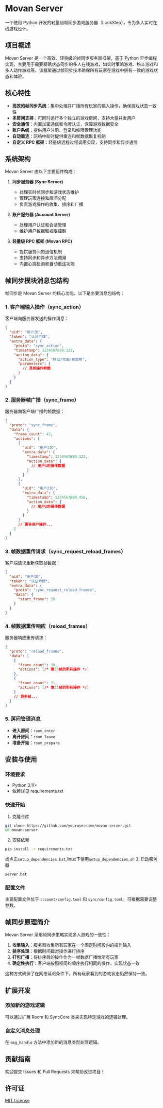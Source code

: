 # Movan Server

一个使用 Python 开发的轻量级帧同步游戏服务器（LockStep），专为多人实时在线游戏设计。

## 项目概述

Movan Server 是一个高效、轻量级的帧同步服务器框架，基于 Python 异步编程实现，主要用于需要精确状态同步的多人在线游戏，如实时策略游戏、格斗游戏和多人动作游戏等。该框架通过帧同步技术确保所有玩家在游戏中拥有一致的游戏状态和体验。

## 核心特性

- **高效的帧同步系统**：集中处理并广播所有玩家的输入操作，确保游戏状态一致性
- **多房间支持**：可同时运行多个独立的游戏房间，支持大量并发用户
- **安全通信**：内置加密通信和令牌认证，保障游戏数据安全
- **账户系统**：提供用户注册、登录和权限管理功能
- **自动重连**：网络中断时提供重连和帧数据恢复机制
- **自定义 RPC 框架**：轻量级远程过程调用实现，支持同步和异步通信

## 系统架构

Movan Server 由以下主要组件构成：

1. **同步服务器 (Sync Server)**
   - 处理实时帧同步和游戏状态维护
   - 管理玩家连接和房间分配
   - 负责游戏操作的收集、排序和广播

2. **账户服务器 (Account Server)**
   - 处理用户认证和会话管理
   - 维护用户数据和权限控制

3. **轻量级 RPC 框架 (Movan RPC)**
   - 提供服务间的通信机制
   - 支持同步和异步方法调用
   - 内置心跳检测和自动重连功能

## 帧同步模块消息包结构

帧同步是 Movan Server 的核心功能，以下是主要消息包结构：

### 1. 客户端输入操作（sync_action）

客户端向服务器发送的操作消息：

```json
{
  "uid": "用户ID",
  "token": "认证令牌",
  "extra_data": {
    "proto": "sync_action",
    "timestamp": 1234567890.123,
    "action_data": {
      "action_type": "移动/攻击/技能等",
      "parameters": {
        // 具体操作参数
      }
    }
  }
}
```

### 2. 服务器帧广播（sync_frame）

服务器向客户端广播的帧数据：

```json
{
  "proto": "sync_frame",
  "data": {
    "frame_count": 42,
    "actions": [
      {
        "uid": "用户1ID",
        "extra_data": {
          "timestamp": 1234567890.123,
          "action_data": {
            // 用户1的操作数据
          }
        }
      },
      {
        "uid": "用户2ID",
        "extra_data": {
          "timestamp": 1234567890.456,
          "action_data": {
            // 用户2的操作数据
          }
        }
      }
      // 更多用户操作...
    ]
  }
}
```

### 3. 帧数据重传请求（sync_request_reload_frames）

客户端请求重新获取帧数据：

```json
{
  "uid": "用户ID",
  "token": "认证令牌",
  "extra_data": {
    "proto": "sync_request_reload_frames",
    "data": {
      "start_frame": 30
    }
  }
}
```

### 4. 帧数据重传响应（reload_frames）

服务器响应重传请求：

```json
{
  "proto": "reload_frames",
  "data": [
    {
      "frame_count": 30,
      "actions": [/* 第30帧的所有操作 */]
    },
    {
      "frame_count": 31,
      "actions": [/* 第31帧的所有操作 */]
    }
    // 更多帧...
  ]
}
```

### 5. 房间管理消息

- **进入房间**：`room_enter`
- **离开房间**：`room_leave`
- **准备开始**：`room_prepare`

## 安装与使用

### 环境要求

- Python 3.11+
- 依赖详见 requirements.txt

### 快速开始

1. 克隆仓库

```bash
git clone https://github.com/yourusername/movan-server.git
cd movan-server
```

2. 安装依赖

```bash
pip install -r requirements.txt
```
或点击`setup_dependencies.bat`,linux下使用`setup_dependencies.sh`
3. 启动服务器

```bash
server.bat
```



### 配置文件

主要配置文件位于 `account/config.toml` 和 `sync/config.toml`，可根据需要调整参数。

## 帧同步原理简介

Movan Server 采用帧同步策略实现多人游戏的一致性：

1. **收集输入**：服务器收集所有玩家在一个固定时间段内的操作输入
2. **排序处理**：根据时间戳对操作进行排序
3. **打包广播**：将排序后的操作作为一帧数据广播给所有玩家
4. **确定性执行**：客户端按照相同的顺序执行相同的操作，实现状态一致

这种方式确保了在网络延迟条件下，所有玩家看到的游戏状态仍然保持一致。

## 扩展开发

### 添加新的游戏逻辑

可以通过扩展 Room 和 SyncCore 类来实现特定游戏的逻辑处理。

### 自定义消息处理

在 `msg_handle` 方法中添加新的消息类型处理逻辑。

## 贡献指南

欢迎提交 Issues 和 Pull Requests 来帮助改进项目！

## 许可证

[MIT License](LICENSE)